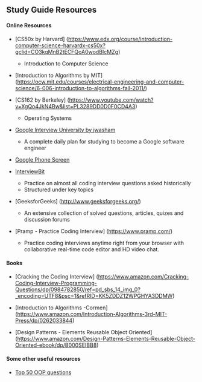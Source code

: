     
## Study Guide Resources 

#### Online Resources

- [CS50x by Harvard] (https://www.edx.org/course/introduction-computer-science-harvardx-cs50x?gclid=CO3kqMnB2tECFQoA0wodBIcMZg)
    * Introduction to Computer Science

- [Introduction to Algorithms by MIT] (https://ocw.mit.edu/courses/electrical-engineering-and-computer-science/6-006-introduction-to-algorithms-fall-2011/)

- [CS162 by Berkeley] (https://www.youtube.com/watch?v=XgQo4JkN4Bw&list=PL3289DD0D0F0CD4A3)
    * Operating Systems

- [Google Interview University by jwasham ](https://github.com/jwasham/google-interview-university#object-oriented-programming)
    * A complete daily plan for studying to become a Google software engineer

- [Google Phone Screen](https://sites.google.com/site/steveyegge2/five-essential-phone-screen-questions)

- [InterviewBit](https://www.interviewbit.com/)
    * Practice on almost all coding interview questions asked historically
    * Structured under key topics

- [GeeksforGeeks] (http://www.geeksforgeeks.org/)
    * An extensive collection of solved questions, articles, quizes and discussion forums

- [Pramp - Practice Coding Interview] (https://www.pramp.com/)
    * Practice coding interviews anytime right from your browser with collaborative real-time code editor and HD video chat.

#### Books

- [Cracking the Coding Interview] (https://www.amazon.com/Cracking-Coding-Interview-Programming-Questions/dp/0984782850/ref=pd_sbs_14_img_0?_encoding=UTF8&psc=1&refRID=KK5ZDDZ12WPGHYA3DDMW)

- [Introduction to Algorithms -Cormen] (https://www.amazon.com/Introduction-Algorithms-3rd-MIT-Press/dp/0262033844)

- [Design Patterns - Elements Reusable Object Oriented] (https://www.amazon.com/Design-Patterns-Elements-Reusable-Object-Oriented-ebook/dp/B000SEIBB8)
    
#### Some other useful resources

- [Top 50 OOP questions](http://career.guru99.com/top-50-oops-interview-questions/)

